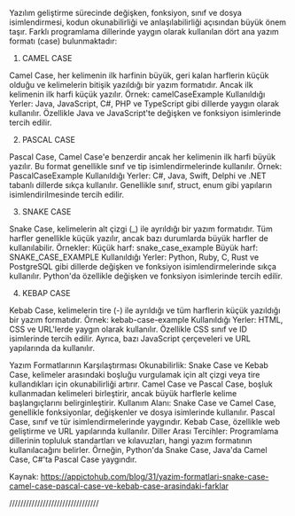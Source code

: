 
Yazılım geliştirme sürecinde değişken, fonksiyon, sınıf ve dosya isimlendirmesi, kodun okunabilirliği ve anlaşılabilirliği açısından büyük önem taşır. Farklı programlama dillerinde yaygın olarak kullanılan dört ana yazım formatı (case) bulunmaktadır:

1. CAMEL CASE

Camel Case, her kelimenin ilk harfinin büyük, geri kalan harflerin küçük olduğu ve kelimelerin bitişik yazıldığı bir yazım formatıdır. Ancak ilk kelimenin ilk harfi küçük yazılır. Örnek:
camelCaseExample
Kullanıldığı Yerler: Java, JavaScript, C#, PHP ve TypeScript gibi dillerde yaygın olarak kullanılır. Özellikle Java ve JavaScript'te değişken ve fonksiyon isimlerinde tercih edilir.

2. PASCAL CASE

Pascal Case, Camel Case'e benzerdir ancak her kelimenin ilk harfi büyük yazılır. Bu format genellikle sınıf ve tip isimlendirmelerinde kullanılır. Örnek:
PascalCaseExample
Kullanıldığı Yerler: C#, Java, Swift, Delphi ve .NET tabanlı dillerde sıkça kullanılır. Genellikle sınıf, struct, enum gibi yapıların isimlendirilmesinde tercih edilir.

3. SNAKE CASE

Snake Case, kelimelerin alt çizgi (_) ile ayrıldığı bir yazım formatıdır. Tüm harfler genellikle küçük yazılır, ancak bazı durumlarda büyük harfler de kullanılabilir. Örnekler:
Küçük harf: snake_case_example
Büyük harf: SNAKE_CASE_EXAMPLE
Kullanıldığı Yerler: Python, Ruby, C, Rust ve PostgreSQL gibi dillerde değişken ve fonksiyon isimlendirmelerinde sıkça kullanılır. Python'da özellikle değişken ve fonksiyon isimlerinde tercih edilir.

4. KEBAP CASE

Kebab Case, kelimelerin tire (-) ile ayrıldığı ve tüm harflerin küçük yazıldığı bir yazım formatıdır. Örnek:
kebab-case-example
Kullanıldığı Yerler: HTML, CSS ve URL'lerde yaygın olarak kullanılır. Özellikle CSS sınıf ve ID isimlerinde tercih edilir. Ayrıca, bazı JavaScript çerçeveleri ve URL yapılarında da kullanılır.

Yazım Formatlarının Karşılaştırması
Okunabilirlik:
Snake Case ve Kebab Case, kelimeler arasındaki boşluğu vurgulamak için alt çizgi veya tire kullandıkları için okunabilirliği artırır.
Camel Case ve Pascal Case, boşluk kullanmadan kelimeleri birleştirir, ancak büyük harflerle kelime başlangıçlarını belirginleştirir.
Kullanım Alanı:
Snake Case ve Camel Case, genellikle fonksiyonlar, değişkenler ve dosya isimlerinde kullanılır.
Pascal Case, sınıf ve tür isimlendirmelerinde yaygındır.
Kebab Case, özellikle web geliştirme ve URL yapılarında kullanılır.
Diller Arası Tercihler:
Programlama dillerinin topluluk standartları ve kılavuzları, hangi yazım formatının kullanılacağını belirler. Örneğin, Python'da Snake Case, Java'da Camel Case, C#'ta Pascal Case yaygındır.

Kaynak: https://appictohub.com/blog/31/yazim-formatlari-snake-case-camel-case-pascal-case-ve-kebab-case-arasindaki-farklar

////////////////////////////////
